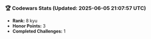 ### 🏆 Codewars Stats (Updated: 2025-06-05 21:07:57 UTC)

- **Rank:** 8 kyu
- **Honor Points:** 3
- **Completed Challenges:** 1
